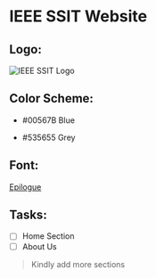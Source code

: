 # IEEE SSIT Website

## Logo: 

![IEEE SSIT Logo](https://attend.ieee.org/istas-2019/wp-content/uploads/sites/133/2018/02/909h_SSIT_Icon.png)

## Color Scheme:

- #00567B Blue

- #535655 Grey

## Font:

[Epilogue](https://fonts.google.com/specimen/Epilogue)

## Tasks:

- [ ] Home Section
- [ ] About Us

>Kindly add more sections
